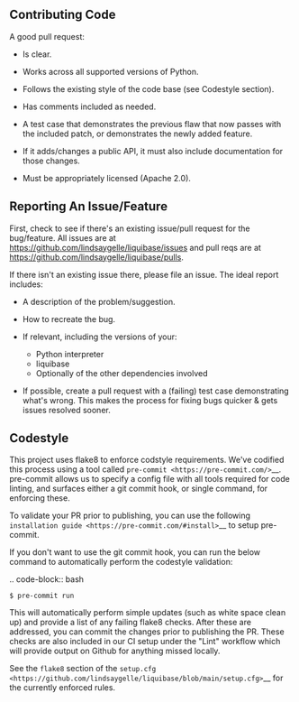 Contributing Code
-----------------
A good pull request:

-  Is clear.
-  Works across all supported versions of Python.
-  Follows the existing style of the code base (see Codestyle section).
-  Has comments included as needed.

-  A test case that demonstrates the previous flaw that now passes with
   the included patch, or demonstrates the newly added feature.
-  If it adds/changes a public API, it must also include documentation
   for those changes.
-  Must be appropriately licensed (Apache 2.0).

Reporting An Issue/Feature
--------------------------
First, check to see if there's an existing issue/pull request for the
bug/feature. All issues are at
https://github.com/lindsaygelle/liquibase/issues and pull reqs are at
https://github.com/lindsaygelle/liquibase/pulls.

If there isn't an existing issue there, please file an issue. The
ideal report includes:

-  A description of the problem/suggestion.
-  How to recreate the bug.
-  If relevant, including the versions of your:

   -  Python interpreter
   -  liquibase
   -  Optionally of the other dependencies involved

-  If possible, create a pull request with a (failing) test case
   demonstrating what's wrong. This makes the process for fixing bugs
   quicker & gets issues resolved sooner.

Codestyle
---------
This project uses flake8 to enforce codstyle requirements. We've codified this
process using a tool called `pre-commit <https://pre-commit.com/>`__. pre-commit
allows us to specify a config file with all tools required for code linting,
and surfaces either a git commit hook, or single command, for enforcing these.

To validate your PR prior to publishing, you can use the following
`installation guide <https://pre-commit.com/#install>`__ to setup pre-commit.

If you don't want to use the git commit hook, you can run the below command
to automatically perform the codestyle validation:

.. code-block:: bash

    $ pre-commit run

This will automatically perform simple updates (such as white space clean up)
and provide a list of any failing flake8 checks. After these are addressed,
you can commit the changes prior to publishing the PR.
These checks are also included in our CI setup under the "Lint" workflow which
will provide output on Github for anything missed locally.

See the `flake8` section of the
`setup.cfg <https://github.com/lindsaygelle/liquibase/blob/main/setup.cfg>`__ for the
currently enforced rules.
